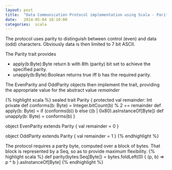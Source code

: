 ```yaml
---
layout: post
title:  "Data Communication Protocol implementation using Scala - Parity"
date:   2014-05-04 18:10:00
categories:  scala 
---
```


The protocol uses parity to distinguish between control (even) and data (odd) characters.
Obviously data is then limited to 7 bit ASCII.

The Parity trait provides 

* apply(b:Byte):Byte return b with 8th (parity) bit set to achieve the specified parity.
* unapply(b:Byte):Boolean returns true iff b has the required parity.

The EvenParity and OddParity objects then implement the trait, providing the appropriate value for the abstract value _remainder_

{% highlight scala %}
sealed trait Parity {
  protected val remainder: Int
  private def conforms(b: Byte) = Integer.bitCount(b) % 2 == remainder
  def apply(b: Byte) = if (conforms(b)) b else ((b | 0x80).asInstanceOf[Byte])
  def unapply(b: Byte) = conforms(b)
}

object EvenParity extends Parity {
  val remainder = 0
}

object OddParity extends Parity {
  val remainder = 1
}
{% endhighlight %}


The protocol requires a parity byte, computed over a block of bytes.
That block is represented by a Seq, so as to provide maximum flexibility.
{% highlight scala %}
def parity(bytes:Seq[Byte]) = bytes.foldLeft(0) { (p, b) => p ^ b }.asInstanceOf[Byte]
{% endhighlight %}




